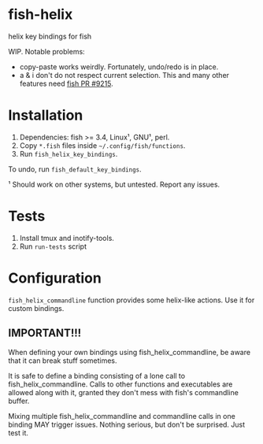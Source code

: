 # fish-helix
helix key bindings for fish

WIP. Notable problems:

* copy-paste works weirdly. Fortunately, undo/redo is in place.
* a & i don't do not respect current selection. This and many other features
need [fish PR #9215](https://github.com/fish-shell/fish-shell/pull/9215).


# Installation

1. Dependencies: fish >= 3.4, Linux¹, GNU¹, perl.
2. Copy `*.fish` files inside `~/.config/fish/functions`.
3. Run `fish_helix_key_bindings`.

To undo, run `fish_default_key_bindings`.

¹ Should work on other systems, but untested. Report any issues.

# Tests

1. Install tmux and inotify-tools.
2. Run `run-tests` script

# Configuration

`fish_helix_commandline` function provides some helix-like actions. Use it for custom bindings.

## IMPORTANT!!!

When defining your own bindings using fish_helix_commandline, be aware that it can break
stuff sometimes.

It is safe to define a binding consisting of a lone call to fish_helix_commandline.
Calls to other functions and executables are allowed along with it, granted they don't mess
with fish's commandline buffer.

Mixing multiple fish_helix_commandline and commandline calls in one binding MAY trigger issues.
Nothing serious, but don't be surprised. Just test it.
